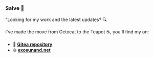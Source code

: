 ### Salve 👋 


"Looking for my work and the latest updates? 🔍

I've made the move from Octocat to the Teapot ☕, you'll find my on:
 - 📂 **[Gitea repository](https://git.3san.dev/explore/repos)**　
 - 🌐 **[exosunand.net](https://exosunand.net/)**

